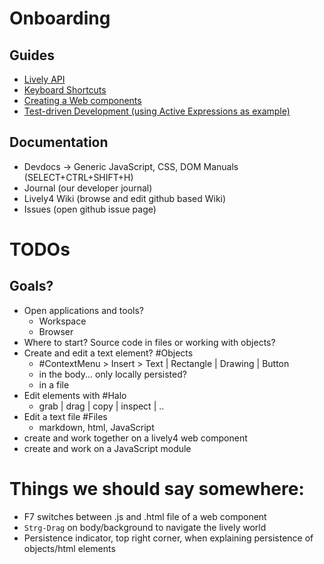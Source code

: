 # Onboarding

<lively-import src="../_navigation.html"></lively-import>


## Guides

- [Lively API](lively.md)
- [Keyboard Shortcuts](./../manual/shortcuts.md)
- [Creating a Web components](web-components.md)
- [Test-driven Development (using Active Expressions as example)](./reactive/tdd_for_aexprs.md)

## Documentation

- Devdocs -> Generic JavaScript, CSS, DOM Manuals (SELECT+CTRL+SHIFT+H)
- Journal (our developer journal)
- Lively4 Wiki (browse and edit github based Wiki)
- Issues (open github issue page)


# TODOs

## Goals?

- Open applications and tools?
  - Workspace
  - Browser
- Where to start? Source code in files or working with objects?
- Create and edit a text element? #Objects
  - #ContextMenu > Insert > Text | Rectangle | Drawing | Button
  - in the body... only locally persisted?
  - in a file
- Edit elements with #Halo
  - grab | drag | copy | inspect | ..
- Edit a text file #Files
  - markdown, html, JavaScript
- create and work together on a lively4 web component
- create and work on a JavaScript module

# Things we should say somewhere:

- F7 switches between .js and .html file of a web component
- `Strg-Drag` on body/background to navigate the lively world
- Persistence indicator, top right corner, when explaining persistence of objects/html elements
